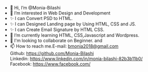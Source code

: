 - 👋 Hi, I’m @Monia-Bilashi
- 👀 I’m interested in Web Design and Development
- ✨ I can Convert PSD to HTML.
- ✨ I can Designed Landing page by Using HTML, CSS and JS.
- ✨ I can Create Email Signature by HTML CSS.
- 🌱 I’m currently learning HTML, CSS,Javascript and Wordpress.
- 💞️ I'm looking to collaborate on Beginner. and 
- 📫 How to reach me.E-mail: bmonia2018@gmail.com <br/>Github: https://github.com/Monia-Bilashi <br/>Linkedin: https://www.linkedin.com/in/monia-bilashi-82b3b11b0/<br/> Facebook: https://www.facebook.com/<br/>

<!---
Monia-Bilashi/Monia-Bilashi is a ✨ special ✨ repository because its `README.md` (this file) appears on your GitHub profile.
You can click the Preview link to take a look at your changes.
--->
